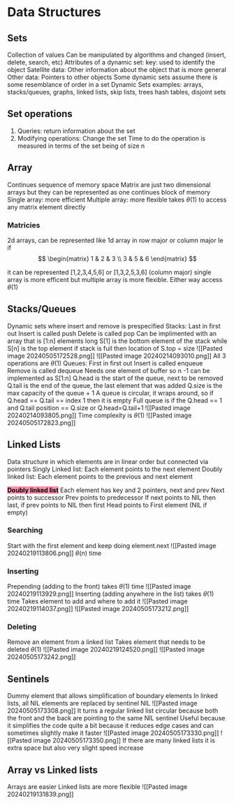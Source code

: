 # Data Structures
## Sets
Collection of values 
Can be manipulated by algorithms and changed (insert, delete, search, etc)
Attributes of a dynamic set:
	key: used to identify the object 
	Satellite data: Other information about the object that is more general
	Other data: Pointers to other objects
Some dynamic sets assume there is some resemblance of order in a set
Dynamic Sets examples:
	arrays, stacks/queues, graphs, linked lists, skip lists, trees hash tables, disjoint sets

## Set operations
1. Queries: return information about the set
2. Modifying operations: Change the set
Time to do the operation is measured in terms of the set being of size n

## Array
Continues sequence of memory space
Matrix are just two dimensional arrays but they can be represented as one continues block of memory
Single array: more efficient
Multiple array: more flexible 
takes $\theta(1)$ to access any matrix element directly 

### Matricies 
2d arrays, can be represented like 1d array in row major or column major 
Ie if 
$$
\begin{matrix}
1 & 2 & 3 \\
3 & 5 & 6
\end{matrix}
$$

it can be represented \[1,2,3,4,5,6] or \[1,3,2,5,3,6] (column major)
single array is more efficent but multiple array is more flexible. Either way access $\theta(1)$ 
## Stacks/Queues
Dynamic sets where insert and remove is prespecified
Stacks: Last in first out
	Insert is called push 
	Delete is called pop
	Can be implimented with an array that is \[1:n] elements long
	S\[1] is the bottom element of the stack while S\[n] is the top element 
	if stack is full then location of S.top = size
	![[Pasted image 20240505172528.png]]
	![[Pasted image 20240214093010.png]]
	All 3 operations are $\theta(1)$
Queues: First in first out
	Insert is called enqueue
	Remove is called dequeue
	Needs one element of buffer so n -1 can be implemented as S\[1:n]
	Q.head is the start of the queue, next to be removed
	Q.tail is the end of the queue, the last element that was added
	Q.size is the max capacity of the queue + 1
	A queue is circular, it wraps around, so if Q.head == Q.tail == index 1 then it is empty
	Full queue is if the Q.head == 1 and Q.tail position == Q.size or Q.head=Q.tail+1
	![[Pasted image 20240214093805.png]]
	Time complexity is $\theta(1)$ 
![[Pasted image 20240505172823.png]]	
## Linked Lists

Data structure in which elements are in linear order but connected via pointers
Singly Linked list: Each element points to the next element
Doubly linked list: Each element points to the previous and next element

**<mark style="background: #FF5582A6;">Doubly linked list</mark>**
Each element has key and 2 pointers, next and prev
	Next points to successor
	Prev points to predecessor
	If next points to NIL then last, if prev points to NIL then first
	Head points to First element (NIL if empty)
### Searching
Start with the first element and keep doing element.next
![[Pasted image 20240219113806.png]]
$\theta(n)$ time
### Inserting
Prepending (adding to the front) takes $\theta(1)$ time
![[Pasted image 20240219113929.png]]
Inserting (adding anywhere in the list) takes $\theta(1)$ time
Takes element to add and where to add it
![[Pasted image 20240219114037.png]]
![[Pasted image 20240505173212.png]]
### Deleting
Remove an element from a linked list
Takes element that needs to be deleted
$\theta(1)$
![[Pasted image 20240219124520.png]]
![[Pasted image 20240505173242.png]]
## Sentinels
Dummy element that allows simplification of boundary elements 
In linked lists, all NIL elements are replaced by sentinel NIL
![[Pasted image 20240505173308.png]]
It turns a regular linked list circular because both the front and the back are pointing to the same NIL sentinel
Useful because it simplifies the code quite a bit because it reduces edge cases and can sometimes slightly make it faster
![[Pasted image 20240505173330.png]]
![[Pasted image 20240505173350.png]]
If there are many linked lists it is extra space but also very slight speed increase

## Array vs Linked lists
Arrays are easier
Linked lists are more flexible
![[Pasted image 20240219131839.png]]

